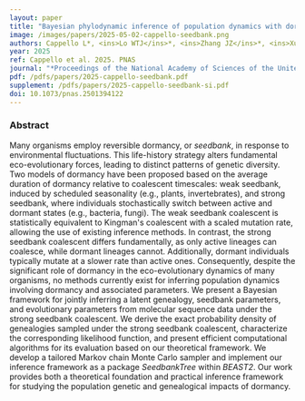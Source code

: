 ```yaml
---
layout: paper
title: "Bayesian phylodynamic inference of population dynamics with dormancy"
image: /images/papers/2025-05-02-cappello-seedbank.png
authors: Cappello L*, <ins>Lo WTJ</ins>*, <ins>Zhang JZ</ins>*, <ins>Xu P</ins>, <ins>Barrow D</ins>, <ins>Chopra I</ins>, Clark AG**, Wells MT**, <ins>Kim J</ins>**
year: 2025
ref: Cappello et al. 2025. PNAS
journal: "*Proceedings of the National Academy of Sciences of the United States of America* 122(18):e2501394122."
pdf: /pdfs/papers/2025-cappello-seedbank.pdf
supplement: /pdfs/papers/2025-cappello-seedbank-si.pdf
doi: 10.1073/pnas.2501394122
---
```


### Abstract
Many organisms employ reversible dormancy, or *seedbank*, in response to environmental fluctuations. This life-history strategy alters fundamental eco-evolutionary forces, leading to distinct patterns of genetic diversity. Two models of dormancy have been proposed based on the average duration of dormancy relative to coalescent timescales: weak seedbank, induced by scheduled seasonality (e.g., plants, invertebrates), and strong seedbank, where individuals stochastically switch between active and dormant states (e.g., bacteria, fungi). The weak seedbank coalescent is statistically equivalent to Kingman's coalescent with a scaled mutation rate, allowing the use of existing inference methods. In contrast, the strong seedbank coalescent differs fundamentally, as only active lineages can coalesce, while dormant lineages cannot. Additionally, dormant individuals typically mutate at a slower rate than active ones. Consequently, despite the significant role of dormancy in the eco-evolutionary dynamics of many organisms, no methods currently exist for inferring population dynamics involving dormancy and associated parameters. We present a Bayesian framework for jointly inferring a latent genealogy, seedbank parameters, and evolutionary parameters from molecular sequence data under the strong seedbank coalescent. We derive the exact probability density of genealogies sampled under the strong seedbank coalescent, characterize the corresponding likelihood function, and present efficient computational algorithms for its evaluation based on our theoretical framework. We develop a tailored Markov chain Monte Carlo sampler and implement our inference framework as a package *SeedbankTree* within *BEAST2*. Our work provides both a theoretical foundation and practical inference framework for studying the population genetic and genealogical impacts of dormancy.
